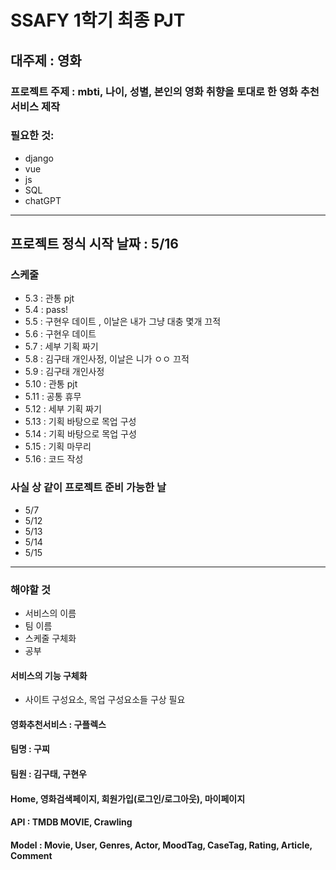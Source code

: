 # SSAFY 1학기 최종 PJT

## 대주제 : 영화

### 프로젝트 주제 : mbti, 나이, 성별, 본인의 영화 취향을 토대로 한 영화 추천서비스 제작

### 필요한 것:

- django 
- vue 
- js
- SQL 
- chatGPT
---

## 프로젝트 정식 시작 날짜 : 5/16

### 스케줄

- 5.3 : 관통 pjt
- 5.4 : pass!
- 5.5 : 구현우 데이트 , 이날은 내가 그냥 대충 몇개 끄적
- 5.6 : 구현우 데이트 
- 5.7 : 세부 기획 짜기
- 5.8 : 김구태 개인사정, 이날은 니가 ㅇㅇ 끄적
- 5.9 : 김구태 개인사정
- 5.10 : 관통 pjt
- 5.11 : 공통 휴무
- 5.12 : 세부 기획 짜기
- 5.13 : 기획 바탕으로 목업 구성
- 5.14 : 기획 바탕으로 목업 구성
- 5.15 : 기획 마무리
- 5.16 : 코드 작성


### 사실 상 같이 프로젝트 준비 가능한 날

- 5/7
- 5/12
- 5/13
- 5/14
- 5/15
 
---
### 해야할 것

- 서비스의 이름
- 팀 이름
- 스케줄 구체화
- 공부

#### 서비스의 기능 구체화

- 사이트 구성요소, 목업 구성요소들 구상 필요

#### 영화추천서비스 : 구플렉스
#### 팀명 : 구찌
#### 팀원 : 김구태, 구현우


#### Home, 영화검색페이지, 회원가입(로그인/로그아웃), 마이페이지

#### API : TMDB MOVIE, Crawling

#### Model : Movie, User, Genres, Actor, MoodTag, CaseTag, Rating, Article, Comment